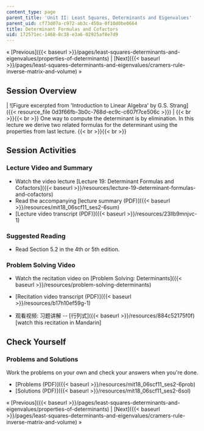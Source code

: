 ```yaml
---
content_type: page
parent_title: 'Unit II: Least Squares, Determinants and Eigenvalues'
parent_uid: cf73d07a-c972-ab3c-450a-0f10d0be0664
title: Determinant Formulas and Cofactors
uid: 172571ec-1468-8c38-e3a6-02925af8e7d9
---
```


« [Previous]({{< baseurl >}}/pages/least-squares-determinants-and-eigenvalues/properties-of-determinants) | [Next]({{< baseurl >}}/pages/least-squares-determinants-and-eigenvalues/cramers-rule-inverse-matrix-and-volume) »

Session Overview
----------------

| ![Figure excerpted from 'Introduction to Linear Algebra' by G.S. Strang]({{< resource_file 0d3f66fb-3b0c-768d-ec9c-c607f7ce506c >}}) |  {{< br >}}{{< br >}} One way to compute the determinant is by elimination. In this lecture we derive two related formulas for the determinant using the properties from last lecture. {{< br >}}{{< br >}}  

Session Activities
------------------

### Lecture Video and Summary

*   Watch the video lecture [Lecture 19: Determinant Formulas and Cofactors]({{< baseurl >}}/resources/lecture-19-determinant-formulas-and-cofactors)
*   Read the accompanying [lecture summary (PDF)]({{< baseurl >}}/resources/mit18_06scf11_ses2-6sum)
*   [Lecture video transcript (PDF)]({{< baseurl >}}/resources/23llb9mnjvc-1)

### Suggested Reading

*   Read Section 5.2 in the 4th or 5th edition.

### Problem Solving Video

*   Watch the recitation video on [Problem Solving: Determinants]({{< baseurl >}}/resources/problem-solving-determinants)
*   [Recitation video transcript (PDF)]({{< baseurl >}}/resources/b17h10ef59g-1)

*   观看视频: 习题讲解 -- [行列式]({{< baseurl >}}/resources/884c52175f0f) \[watch this recitation in Mandarin\]

Check Yourself
--------------

### Problems and Solutions

Work the problems on your own and check your answers when you're done.

*   [Problems (PDF)]({{< baseurl >}}/resources/mit18_06scf11_ses2-6prob)
*   [Solutions (PDF)]({{< baseurl >}}/resources/mit18_06scf11_ses2-6sol)

« [Previous]({{< baseurl >}}/pages/least-squares-determinants-and-eigenvalues/properties-of-determinants) | [Next]({{< baseurl >}}/pages/least-squares-determinants-and-eigenvalues/cramers-rule-inverse-matrix-and-volume) »